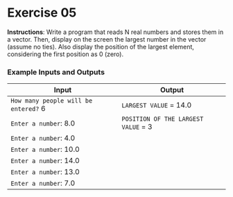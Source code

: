 # Exercise 05
**Instructions**: Write a program that reads N real numbers and stores them in a vector. Then, display on the screen the largest number in the vector (assume no ties). Also display the position of the largest element, considering the first position as 0 (zero).

### Example Inputs and Outputs

| **Input**                            | **Output**                          |
|--------------------------------------|-------------------------------------|
| `How many people will be entered?` 6 | `LARGEST VALUE` = 14.0              |
| `Enter a number`: 8.0                | `POSITION OF THE LARGEST VALUE` = 3 |
| `Enter a number`: 4.0                |                                     |
| `Enter a number`: 10.0               |                                     |
| `Enter a number`: 14.0               |                                     |
| `Enter a number`: 13.0               |                                     |
| `Enter a number`: 7.0                |                                     |